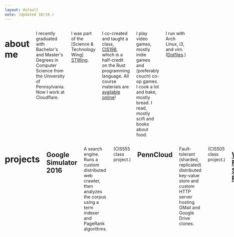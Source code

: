 ```yaml
---
layout: default
note: (Updated 10/19.)
---
```


<div class="large-4 medium-4 columns">

# about me

I recently graduated with Bachelor's and Master's Degrees in Computer Science
from the University of Pennsylvania. Now I work at Cloudflare.

I was part of the [Science & Technology Wing] [STWing].

[stwing]: http://www.stwing.upenn.edu/

I co-created and taught a class, [CIS198], which is a half-credit on the
Rust programming language. All course materials are [available online][CIS198]!

[CIS198]: http://cis198-2016f.github.io

I play video games, mostly indie games and (preferably couch) co-op games. I
cook a lot and bake, mostly bread. I read, mostly scifi and books about food.

I run with Arch Linux, i3, and vim. ([Dotfiles].)

[Dotfiles]: https://github.com/terrynsun/dotfiles

</div>

<div class="large-8 medium-8 columns">

# projects

## Google Simulator 2016

A search engine. Runs a custom distributed web crawler, then analyzes the corpus
using a term indexer and PageRank algorithms.
<p class="note">(CIS555 class project.)</p>


## PennCloud

Fault-tolerant (sharded, replicated) distributed key-value store and custom HTTP
server hosting GMail and Google Drive clones.
<p class="note">(CIS505 class project.)</p>


## [WebGL Fragment Shader Profiler](https://github.com/terrynsun/WebGL-Fragment-Shader-Profiler)

A Chrome extension for profiling fragment shaders. This runs on a webpage,
accesses the GLSL programs running on it, and profile the fragment shader(s) over
different pixels. Uses WebGL EXT_Disjoint_Timer_Query, available on
pre-release versions of Chrome.
<p class="note">(CIS565 class project.)</p>

## [js.rs](https://github.com/rustoscript/js.rs)

An interpreter for JavaScript written in Rust.
<p class="note">(Senior Design project; honorable mention.)</p>


## [WebGL Deferred Shader](https://github.com/terrynsun/WebGL-Deferred-Shader)

A tile-based deferred shader.
[Live demo.] (http://terrysun.blue/WebGL-Deferred-Shader)
<p class="note">(CIS565 class project)</p>


## Elsie

An LC4 (toy assembly language) assembler & simulator. Supports
live-updating full memory table and graphical map, and memory-mapped IO
registers for console (input/output) and video output.


## [GPU Pathtracer](https://github.com/terrynsun/CIS565-P3-CUDA-Path-Tracer)

Global illumination renderer with work-efficient stream compaction; antialiasing; subsurface scattering; refraction, diffuse, specular surfaces
<p class="note">(CIS565 class project)</p>


## PortholesOS

<p>A GuestOS, which spawns threads as child processes, capable of running a
basic shell (kernel signals, job control), and persistent filesystem.</p>
<p class="note">(CIS380: Operating Systems class project) </p>

</div>
